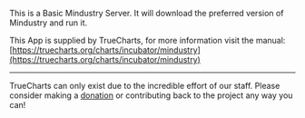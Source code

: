 This is a Basic Mindustry Server. It will download the preferred version of Mindustry and run it.

This App is supplied by TrueCharts, for more information visit the manual: [https://truecharts.org/charts/incubator/mindustry](https://truecharts.org/charts/incubator/mindustry)

---

TrueCharts can only exist due to the incredible effort of our staff.
Please consider making a [donation](https://truecharts.org/sponsor) or contributing back to the project any way you can!
